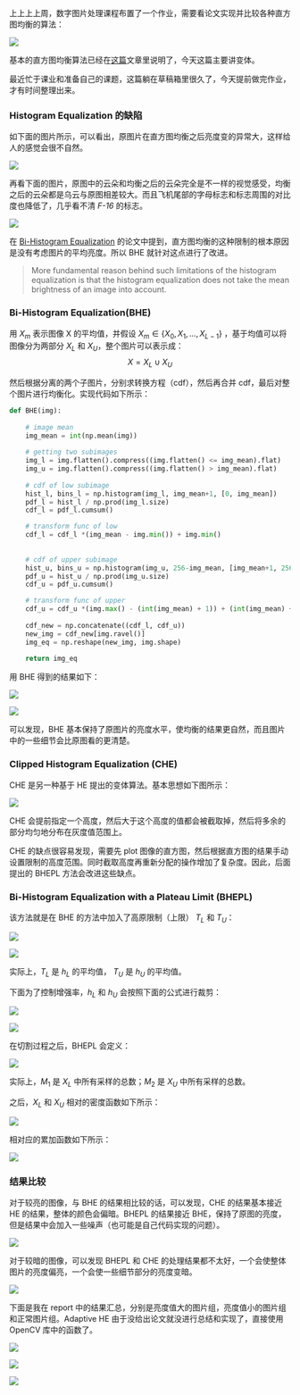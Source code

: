 上上上上周，数字图片处理课程布置了一个作业，需要看论文实现并比较各种直方图均衡的算法：

![](https://upload-images.jianshu.io/upload_images/2759738-a2a628f409acdef6.png?imageMogr2/auto-orient/strip%7CimageView2/2/w/1240)

基本的直方图均衡算法已经在[这篇](https://www.jianshu.com/p/726b7b284ef3)文章里说明了，今天这篇主要讲变体。

最近忙于课业和准备自己的课题，这篇躺在草稿箱里很久了，今天提前做完作业，才有时间整理出来。

### Histogram Equalization 的缺陷

如下面的图片所示，可以看出，原图片在直方图均衡之后亮度变的异常大，这样给人的感觉会很不自然。

![](https://upload-images.jianshu.io/upload_images/2759738-b0ff098408625e2c.png?imageMogr2/auto-orient/strip%7CimageView2/2/w/1240)

再看下面的图片，原图中的云朵和均衡之后的云朵完全是不一样的视觉感受，均衡之后的云朵都是乌云与原图相差较大。而且飞机尾部的字母标志和标志周围的对比度也降低了，几乎看不清 *F-16* 的标志。

![](https://upload-images.jianshu.io/upload_images/2759738-de7f9e6e68367a95.png?imageMogr2/auto-orient/strip%7CimageView2/2/w/1240)

在 [Bi-Histogram Equalization](https://ieeexplore.ieee.org/document/580378) 的论文中提到，直方图均衡的这种限制的根本原因是没有考虑图片的平均亮度。所以 BHE 就针对这点进行了改进。
> More fundamental reason behind such limitations of the histogram equalization is that the histogram equalization does not take the mean brightness of an image into account.

### Bi-Histogram Equalization(BHE)

用 $X_{m}$ 表示图像 X 的平均值，并假设 $X_{m} ∈\left \{ X_{0}, X_{1}, ..., X_{L-1} \right \}$ ，基于均值可以将图像分为两部分 $X_{L}$ 和 $X_{U}$，整个图片可以表示成：$$X = X_{L}\cup X_{U}$$

然后根据分离的两个子图片，分别求转换方程（cdf），然后再合并 cdf，最后对整个图片进行均衡化。实现代码如下所示：

```python
def BHE(img):
    
    # image mean
    img_mean = int(np.mean(img))
    
    # getting two subimages
    img_l = img.flatten().compress((img.flatten() <= img_mean).flat)
    img_u = img.flatten().compress((img.flatten() > img_mean).flat)
    
    # cdf of low subimage
    hist_l, bins_l = np.histogram(img_l, img_mean+1, [0, img_mean])
    pdf_l = hist_l / np.prod(img_l.size)
    cdf_l = pdf_l.cumsum()

    # transform func of low
    cdf_l = cdf_l *(img_mean - img.min()) + img.min()          
    
    
    # cdf of upper subimage
    hist_u, bins_u = np.histogram(img_u, 256-img_mean, [img_mean+1, 256])
    pdf_u = hist_u / np.prod(img_u.size)
    cdf_u = pdf_u.cumsum()

    # transform func of upper
    cdf_u = cdf_u *(img.max() - (int(img_mean) + 1)) + (int(img_mean) + 1)
    
    cdf_new = np.concatenate((cdf_l, cdf_u))
    new_img = cdf_new[img.ravel()]
    img_eq = np.reshape(new_img, img.shape)
    
    return img_eq
```
用 BHE 得到的结果如下：

![](https://upload-images.jianshu.io/upload_images/2759738-8f120c3b67738221.png?imageMogr2/auto-orient/strip%7CimageView2/2/w/1240)

![](https://upload-images.jianshu.io/upload_images/2759738-ee4724511be26c84.png?imageMogr2/auto-orient/strip%7CimageView2/2/w/1240)

可以发现，BHE 基本保持了原图片的亮度水平，使均衡的结果更自然，而且图片中的一些细节会比原图看的更清楚。

### Clipped Histogram Equalization (CHE)

CHE 是另一种基于 HE 提出的变体算法。基本思想如下图所示：

![](https://upload-images.jianshu.io/upload_images/2759738-e2e0f85b39c55327.png?imageMogr2/auto-orient/strip%7CimageView2/2/w/1240)

CHE 会提前指定一个高度，然后大于这个高度的值都会被截取掉，然后将多余的部分均匀地分布在灰度值范围上。

CHE 的缺点很容易发现，需要先 plot 图像的直方图，然后根据直方图的结果手动设置限制的高度范围。同时截取高度再重新分配的操作增加了复杂度。因此，后面提出的 BHEPL 方法会改进这些缺点。

### Bi-Histogram Equalization with a Plateau Limit (BHEPL)

该方法就是在 BHE 的方法中加入了高原限制（上限） $T_{L}$ 和 $T_{U}$：

![](https://upload-images.jianshu.io/upload_images/2759738-5fe85921291c8a38.jpg?imageMogr2/auto-orient/strip%7CimageView2/2/w/1240)

![](https://upload-images.jianshu.io/upload_images/2759738-ee4b3f44fc13ea7f.jpg?imageMogr2/auto-orient/strip%7CimageView2/2/w/1240)


实际上，$T_{L}$ 是 $h_{L}$ 的平均值， $T_{U}$ 是 $h_{U}$ 的平均值。

下面为了控制增强率，$h_{L}$ 和 $h_{U}$ 会按照下面的公式进行裁剪：

![](https://upload-images.jianshu.io/upload_images/2759738-c84bcb603605bb83.jpg?imageMogr2/auto-orient/strip%7CimageView2/2/w/1240)

![](https://upload-images.jianshu.io/upload_images/2759738-f3218f8f1ccd22dd.jpg?imageMogr2/auto-orient/strip%7CimageView2/2/w/1240)


在切割过程之后，BHEPL 会定义：

![](https://upload-images.jianshu.io/upload_images/2759738-b036101f860226c9.jpg?imageMogr2/auto-orient/strip%7CimageView2/2/w/1240)

实际上，$M_{1}$ 是 $X_{L}$ 中所有采样的总数；$M_{2}$ 是 $X_{U}$ 中所有采样的总数。

之后，$X_{L}$ 和 $X_{U}$ 相对的密度函数如下所示：

![](https://upload-images.jianshu.io/upload_images/2759738-bc0790a5a953ea7b.jpg?imageMogr2/auto-orient/strip%7CimageView2/2/w/1240)


相对应的累加函数如下所示：

![](https://upload-images.jianshu.io/upload_images/2759738-d0d39cc44469a188.jpg?imageMogr2/auto-orient/strip%7CimageView2/2/w/1240)

### 结果比较

对于较亮的图像，与 BHE 的结果相比较的话，可以发现，CHE 的结果基本接近 HE 的结果，整体的颜色会偏暗。BHEPL 的结果接近 BHE，保持了原图的亮度，但是结果中会加入一些噪声（也可能是自己代码实现的问题）。

![](https://upload-images.jianshu.io/upload_images/2759738-8a41d75fc1eccac9.png?imageMogr2/auto-orient/strip%7CimageView2/2/w/1240)

对于较暗的图像，可以发现 BHEPL 和 CHE 的处理结果都不太好，一个会使整体图片的亮度偏亮，一个会使一些细节部分的亮度变暗。

![](https://upload-images.jianshu.io/upload_images/2759738-f2350389b8b7e321.png?imageMogr2/auto-orient/strip%7CimageView2/2/w/1240)

下面是我在 report 中的结果汇总，分别是亮度值大的图片组，亮度值小的图片组和正常图片组。Adaptive HE 由于没给出论文就没进行总结和实现了，直接使用 OpenCV 库中的函数了。

![](https://upload-images.jianshu.io/upload_images/2759738-7aea933b628b8e13.png?imageMogr2/auto-orient/strip%7CimageView2/2/w/1240)

![](https://upload-images.jianshu.io/upload_images/2759738-a69dacc76c00b14b.png?imageMogr2/auto-orient/strip%7CimageView2/2/w/1240)

![](https://upload-images.jianshu.io/upload_images/2759738-2b83740b86cdac42.png?imageMogr2/auto-orient/strip%7CimageView2/2/w/1240)

